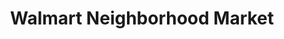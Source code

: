 ---
title: "Walmart Neighborhood Market"
url: /league-city/walmart-neighborhood-market/
shop: Supermarkt
---
